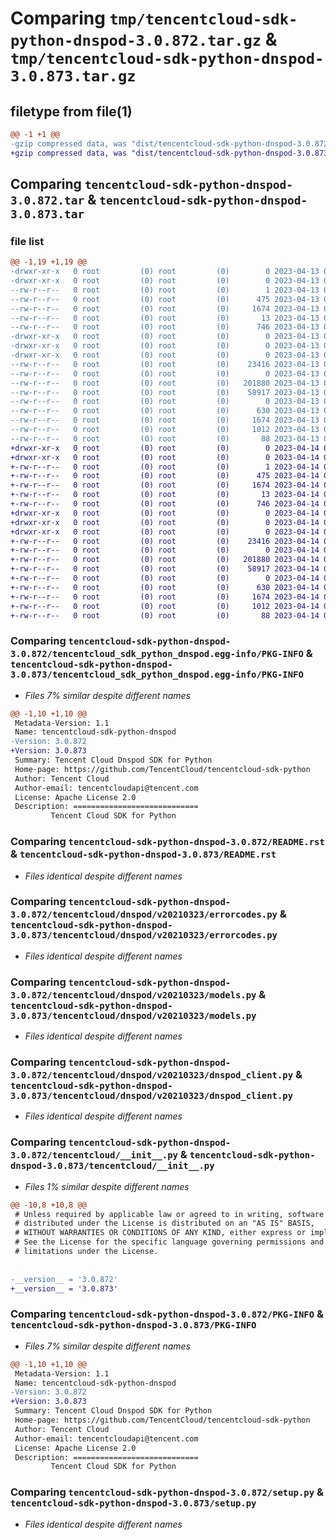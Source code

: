# Comparing `tmp/tencentcloud-sdk-python-dnspod-3.0.872.tar.gz` & `tmp/tencentcloud-sdk-python-dnspod-3.0.873.tar.gz`

## filetype from file(1)

```diff
@@ -1 +1 @@
-gzip compressed data, was "dist/tencentcloud-sdk-python-dnspod-3.0.872.tar", last modified: Thu Apr 13 00:39:40 2023, max compression
+gzip compressed data, was "dist/tencentcloud-sdk-python-dnspod-3.0.873.tar", last modified: Fri Apr 14 00:35:32 2023, max compression
```

## Comparing `tencentcloud-sdk-python-dnspod-3.0.872.tar` & `tencentcloud-sdk-python-dnspod-3.0.873.tar`

### file list

```diff
@@ -1,19 +1,19 @@
-drwxr-xr-x   0 root         (0) root         (0)        0 2023-04-13 00:39:40.000000 tencentcloud-sdk-python-dnspod-3.0.872/
-drwxr-xr-x   0 root         (0) root         (0)        0 2023-04-13 00:39:40.000000 tencentcloud-sdk-python-dnspod-3.0.872/tencentcloud_sdk_python_dnspod.egg-info/
--rw-r--r--   0 root         (0) root         (0)        1 2023-04-13 00:39:40.000000 tencentcloud-sdk-python-dnspod-3.0.872/tencentcloud_sdk_python_dnspod.egg-info/dependency_links.txt
--rw-r--r--   0 root         (0) root         (0)      475 2023-04-13 00:39:40.000000 tencentcloud-sdk-python-dnspod-3.0.872/tencentcloud_sdk_python_dnspod.egg-info/SOURCES.txt
--rw-r--r--   0 root         (0) root         (0)     1674 2023-04-13 00:39:40.000000 tencentcloud-sdk-python-dnspod-3.0.872/tencentcloud_sdk_python_dnspod.egg-info/PKG-INFO
--rw-r--r--   0 root         (0) root         (0)       13 2023-04-13 00:39:40.000000 tencentcloud-sdk-python-dnspod-3.0.872/tencentcloud_sdk_python_dnspod.egg-info/top_level.txt
--rw-r--r--   0 root         (0) root         (0)      746 2023-04-13 00:39:40.000000 tencentcloud-sdk-python-dnspod-3.0.872/README.rst
-drwxr-xr-x   0 root         (0) root         (0)        0 2023-04-13 00:39:40.000000 tencentcloud-sdk-python-dnspod-3.0.872/tencentcloud/
-drwxr-xr-x   0 root         (0) root         (0)        0 2023-04-13 00:39:40.000000 tencentcloud-sdk-python-dnspod-3.0.872/tencentcloud/dnspod/
-drwxr-xr-x   0 root         (0) root         (0)        0 2023-04-13 00:39:40.000000 tencentcloud-sdk-python-dnspod-3.0.872/tencentcloud/dnspod/v20210323/
--rw-r--r--   0 root         (0) root         (0)    23416 2023-04-13 00:39:40.000000 tencentcloud-sdk-python-dnspod-3.0.872/tencentcloud/dnspod/v20210323/errorcodes.py
--rw-r--r--   0 root         (0) root         (0)        0 2023-04-13 00:39:40.000000 tencentcloud-sdk-python-dnspod-3.0.872/tencentcloud/dnspod/v20210323/__init__.py
--rw-r--r--   0 root         (0) root         (0)   201880 2023-04-13 00:39:40.000000 tencentcloud-sdk-python-dnspod-3.0.872/tencentcloud/dnspod/v20210323/models.py
--rw-r--r--   0 root         (0) root         (0)    58917 2023-04-13 00:39:40.000000 tencentcloud-sdk-python-dnspod-3.0.872/tencentcloud/dnspod/v20210323/dnspod_client.py
--rw-r--r--   0 root         (0) root         (0)        0 2023-04-13 00:39:40.000000 tencentcloud-sdk-python-dnspod-3.0.872/tencentcloud/dnspod/__init__.py
--rw-r--r--   0 root         (0) root         (0)      630 2023-04-13 00:39:40.000000 tencentcloud-sdk-python-dnspod-3.0.872/tencentcloud/__init__.py
--rw-r--r--   0 root         (0) root         (0)     1674 2023-04-13 00:39:40.000000 tencentcloud-sdk-python-dnspod-3.0.872/PKG-INFO
--rw-r--r--   0 root         (0) root         (0)     1012 2023-04-13 00:39:40.000000 tencentcloud-sdk-python-dnspod-3.0.872/setup.py
--rw-r--r--   0 root         (0) root         (0)       88 2023-04-13 00:39:40.000000 tencentcloud-sdk-python-dnspod-3.0.872/setup.cfg
+drwxr-xr-x   0 root         (0) root         (0)        0 2023-04-14 00:35:32.000000 tencentcloud-sdk-python-dnspod-3.0.873/
+drwxr-xr-x   0 root         (0) root         (0)        0 2023-04-14 00:35:32.000000 tencentcloud-sdk-python-dnspod-3.0.873/tencentcloud_sdk_python_dnspod.egg-info/
+-rw-r--r--   0 root         (0) root         (0)        1 2023-04-14 00:35:32.000000 tencentcloud-sdk-python-dnspod-3.0.873/tencentcloud_sdk_python_dnspod.egg-info/dependency_links.txt
+-rw-r--r--   0 root         (0) root         (0)      475 2023-04-14 00:35:32.000000 tencentcloud-sdk-python-dnspod-3.0.873/tencentcloud_sdk_python_dnspod.egg-info/SOURCES.txt
+-rw-r--r--   0 root         (0) root         (0)     1674 2023-04-14 00:35:32.000000 tencentcloud-sdk-python-dnspod-3.0.873/tencentcloud_sdk_python_dnspod.egg-info/PKG-INFO
+-rw-r--r--   0 root         (0) root         (0)       13 2023-04-14 00:35:32.000000 tencentcloud-sdk-python-dnspod-3.0.873/tencentcloud_sdk_python_dnspod.egg-info/top_level.txt
+-rw-r--r--   0 root         (0) root         (0)      746 2023-04-14 00:35:32.000000 tencentcloud-sdk-python-dnspod-3.0.873/README.rst
+drwxr-xr-x   0 root         (0) root         (0)        0 2023-04-14 00:35:32.000000 tencentcloud-sdk-python-dnspod-3.0.873/tencentcloud/
+drwxr-xr-x   0 root         (0) root         (0)        0 2023-04-14 00:35:32.000000 tencentcloud-sdk-python-dnspod-3.0.873/tencentcloud/dnspod/
+drwxr-xr-x   0 root         (0) root         (0)        0 2023-04-14 00:35:32.000000 tencentcloud-sdk-python-dnspod-3.0.873/tencentcloud/dnspod/v20210323/
+-rw-r--r--   0 root         (0) root         (0)    23416 2023-04-14 00:35:32.000000 tencentcloud-sdk-python-dnspod-3.0.873/tencentcloud/dnspod/v20210323/errorcodes.py
+-rw-r--r--   0 root         (0) root         (0)        0 2023-04-14 00:35:32.000000 tencentcloud-sdk-python-dnspod-3.0.873/tencentcloud/dnspod/v20210323/__init__.py
+-rw-r--r--   0 root         (0) root         (0)   201880 2023-04-14 00:35:32.000000 tencentcloud-sdk-python-dnspod-3.0.873/tencentcloud/dnspod/v20210323/models.py
+-rw-r--r--   0 root         (0) root         (0)    58917 2023-04-14 00:35:32.000000 tencentcloud-sdk-python-dnspod-3.0.873/tencentcloud/dnspod/v20210323/dnspod_client.py
+-rw-r--r--   0 root         (0) root         (0)        0 2023-04-14 00:35:32.000000 tencentcloud-sdk-python-dnspod-3.0.873/tencentcloud/dnspod/__init__.py
+-rw-r--r--   0 root         (0) root         (0)      630 2023-04-14 00:35:32.000000 tencentcloud-sdk-python-dnspod-3.0.873/tencentcloud/__init__.py
+-rw-r--r--   0 root         (0) root         (0)     1674 2023-04-14 00:35:32.000000 tencentcloud-sdk-python-dnspod-3.0.873/PKG-INFO
+-rw-r--r--   0 root         (0) root         (0)     1012 2023-04-14 00:35:32.000000 tencentcloud-sdk-python-dnspod-3.0.873/setup.py
+-rw-r--r--   0 root         (0) root         (0)       88 2023-04-14 00:35:32.000000 tencentcloud-sdk-python-dnspod-3.0.873/setup.cfg
```

### Comparing `tencentcloud-sdk-python-dnspod-3.0.872/tencentcloud_sdk_python_dnspod.egg-info/PKG-INFO` & `tencentcloud-sdk-python-dnspod-3.0.873/tencentcloud_sdk_python_dnspod.egg-info/PKG-INFO`

 * *Files 7% similar despite different names*

```diff
@@ -1,10 +1,10 @@
 Metadata-Version: 1.1
 Name: tencentcloud-sdk-python-dnspod
-Version: 3.0.872
+Version: 3.0.873
 Summary: Tencent Cloud Dnspod SDK for Python
 Home-page: https://github.com/TencentCloud/tencentcloud-sdk-python
 Author: Tencent Cloud
 Author-email: tencentcloudapi@tencent.com
 License: Apache License 2.0
 Description: ============================
         Tencent Cloud SDK for Python
```

### Comparing `tencentcloud-sdk-python-dnspod-3.0.872/README.rst` & `tencentcloud-sdk-python-dnspod-3.0.873/README.rst`

 * *Files identical despite different names*

### Comparing `tencentcloud-sdk-python-dnspod-3.0.872/tencentcloud/dnspod/v20210323/errorcodes.py` & `tencentcloud-sdk-python-dnspod-3.0.873/tencentcloud/dnspod/v20210323/errorcodes.py`

 * *Files identical despite different names*

### Comparing `tencentcloud-sdk-python-dnspod-3.0.872/tencentcloud/dnspod/v20210323/models.py` & `tencentcloud-sdk-python-dnspod-3.0.873/tencentcloud/dnspod/v20210323/models.py`

 * *Files identical despite different names*

### Comparing `tencentcloud-sdk-python-dnspod-3.0.872/tencentcloud/dnspod/v20210323/dnspod_client.py` & `tencentcloud-sdk-python-dnspod-3.0.873/tencentcloud/dnspod/v20210323/dnspod_client.py`

 * *Files identical despite different names*

### Comparing `tencentcloud-sdk-python-dnspod-3.0.872/tencentcloud/__init__.py` & `tencentcloud-sdk-python-dnspod-3.0.873/tencentcloud/__init__.py`

 * *Files 1% similar despite different names*

```diff
@@ -10,8 +10,8 @@
 # Unless required by applicable law or agreed to in writing, software
 # distributed under the License is distributed on an "AS IS" BASIS,
 # WITHOUT WARRANTIES OR CONDITIONS OF ANY KIND, either express or implied.
 # See the License for the specific language governing permissions and
 # limitations under the License.
 
 
-__version__ = '3.0.872'
+__version__ = '3.0.873'
```

### Comparing `tencentcloud-sdk-python-dnspod-3.0.872/PKG-INFO` & `tencentcloud-sdk-python-dnspod-3.0.873/PKG-INFO`

 * *Files 7% similar despite different names*

```diff
@@ -1,10 +1,10 @@
 Metadata-Version: 1.1
 Name: tencentcloud-sdk-python-dnspod
-Version: 3.0.872
+Version: 3.0.873
 Summary: Tencent Cloud Dnspod SDK for Python
 Home-page: https://github.com/TencentCloud/tencentcloud-sdk-python
 Author: Tencent Cloud
 Author-email: tencentcloudapi@tencent.com
 License: Apache License 2.0
 Description: ============================
         Tencent Cloud SDK for Python
```

### Comparing `tencentcloud-sdk-python-dnspod-3.0.872/setup.py` & `tencentcloud-sdk-python-dnspod-3.0.873/setup.py`

 * *Files identical despite different names*

